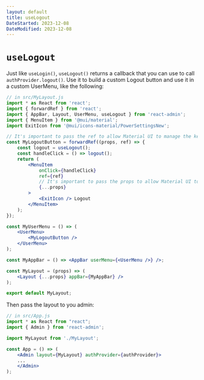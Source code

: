 ```yaml
---
layout: default
title: useLogout
DateStarted: 2023-12-08
DateModified: 2023-12-08
---
```


# `useLogout`

Just like `useLogin()`, `useLogout()` returns a callback that you can use to call `authProvider.logout()`. Use it to build a custom Logout button and use it in a custom UserMenu, like the following: 

```jsx
// in src/MyLayout.js
import * as React from 'react';
import { forwardRef } from 'react';
import { AppBar, Layout, UserMenu, useLogout } from 'react-admin';
import { MenuItem } from '@mui/material';
import ExitIcon from '@mui/icons-material/PowerSettingsNew';

// It's important to pass the ref to allow Material UI to manage the keyboard navigation
const MyLogoutButton = forwardRef((props, ref) => {
    const logout = useLogout();
    const handleClick = () => logout();
    return (
        <MenuItem
            onClick={handleClick}
            ref={ref}
            // It's important to pass the props to allow Material UI to manage the keyboard navigation
            {...props}
        >
            <ExitIcon /> Logout
        </MenuItem>
    );
});

const MyUserMenu = () => (
    <UserMenu>
        <MyLogoutButton />
    </UserMenu>
);

const MyAppBar = () => <AppBar userMenu={<UserMenu />} />;

const MyLayout = (props) => (
    <Layout {...props} appBar={MyAppBar} />
);

export default MyLayout;
```

Then pass the layout to you admin:

```jsx
// in src/App.js
import * as React from "react";
import { Admin } from 'react-admin';

import MyLayout from './MyLayout';

const App = () => (
    <Admin layout={MyLayout} authProvider={authProvider}>
    ...
    </Admin>
);
```

